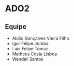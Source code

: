 # ADO2
## Equipe

- Abilio Gonçalves Vieira Filho
- Igor Felipe Jordao
- Luis Felipe Tomaz
- Matheus Costa Lisboa
- Wendell Santos
